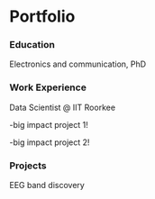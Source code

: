 # Portfolio 

### Education 
Electronics and communication, PhD

### Work Experience
Data Scientist @ IIT Roorkee

-big impact project 1!

-big impact project 2!

### Projects
EEG band discovery
